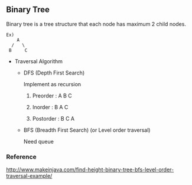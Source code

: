 ## Binary Tree

Binary tree is a tree structure that each node has maximum 2 child nodes.

```
Ex)
    A
  /   \
 B     C
```

* Traversal Algorithm

  - DFS (Depth First Search)

    Implement as recursion

    1. Preorder : A B C
    
    2. Inorder : B A C
    
    3. Postorder : B C A

  - BFS (Breadth First Search) (or Level order traversal)

    Need queue


### Reference
http://www.makeinjava.com/find-height-binary-tree-bfs-level-order-traversal-example/

